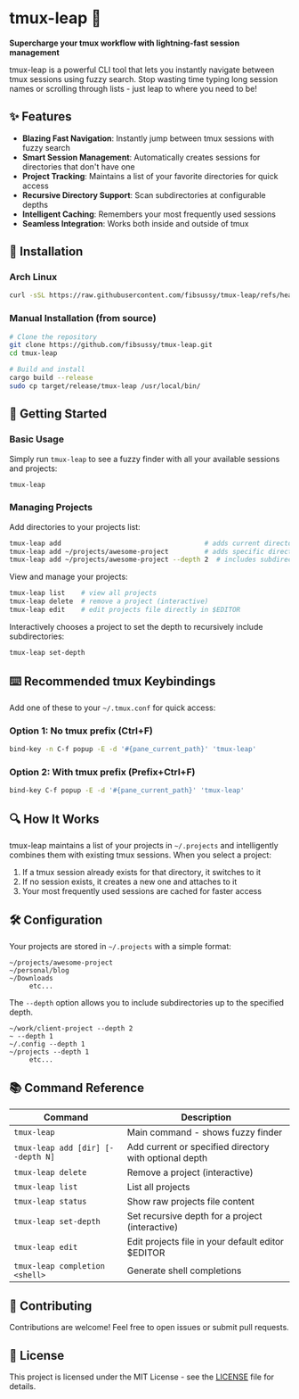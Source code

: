 # tmux-leap 🚀

**Supercharge your tmux workflow with lightning-fast session management**

tmux-leap is a powerful CLI tool that lets you instantly navigate between tmux sessions using fuzzy search. Stop wasting time typing long session names or scrolling through lists - just leap to where you need to be!

## ✨ Features

- **Blazing Fast Navigation**: Instantly jump between tmux sessions with fuzzy search
- **Smart Session Management**: Automatically creates sessions for directories that don't have one
- **Project Tracking**: Maintains a list of your favorite directories for quick access
- **Recursive Directory Support**: Scan subdirectories at configurable depths
- **Intelligent Caching**: Remembers your most frequently used sessions
- **Seamless Integration**: Works both inside and outside of tmux

## 🔧 Installation

### Arch Linux

```bash
curl -sSL https://raw.githubusercontent.com/fibsussy/tmux-leap/refs/heads/main/arch_install.sh | sh
```

### Manual Installation (from source)

```bash
# Clone the repository
git clone https://github.com/fibsussy/tmux-leap.git
cd tmux-leap

# Build and install
cargo build --release
sudo cp target/release/tmux-leap /usr/local/bin/
```

## 🚀 Getting Started

### Basic Usage

Simply run `tmux-leap` to see a fuzzy finder with all your available sessions and projects:
```bash
tmux-leap
```

### Managing Projects

Add directories to your projects list:
```bash
tmux-leap add                                    # adds current directory
tmux-leap add ~/projects/awesome-project         # adds specific directory
tmux-leap add ~/projects/awesome-project --depth 2  # includes subdirectories
```

View and manage your projects:
```bash
tmux-leap list    # view all projects
tmux-leap delete  # remove a project (interactive)
tmux-leap edit    # edit projects file directly in $EDITOR
```

Interactively chooses a project to set the depth to recursively include subdirectories:
```bash
tmux-leap set-depth
```

## ⌨️ Recommended tmux Keybindings

Add one of these to your `~/.tmux.conf` for quick access:

### Option 1: No tmux prefix (Ctrl+F)

```bash
bind-key -n C-f popup -E -d '#{pane_current_path}' 'tmux-leap'
```

### Option 2: With tmux prefix (Prefix+Ctrl+F)

```bash
bind-key C-f popup -E -d '#{pane_current_path}' 'tmux-leap'
```

## 🔍 How It Works

tmux-leap maintains a list of your projects in `~/.projects` and intelligently combines them with existing tmux sessions. When you select a project:

1. If a tmux session already exists for that directory, it switches to it
2. If no session exists, it creates a new one and attaches to it
3. Your most frequently used sessions are cached for faster access

## 🛠️ Configuration

Your projects are stored in `~/.projects` with a simple format:

```
~/projects/awesome-project
~/personal/blog
~/Downloads
     etc...
```

The `--depth` option allows you to include subdirectories up to the specified depth.

```
~/work/client-project --depth 2
~ --depth 1
~/.config --depth 1
~/projects --depth 1
     etc...
```

## 📚 Command Reference

| Command | Description |
|---------|-------------|
| `tmux-leap` | Main command - shows fuzzy finder |
| `tmux-leap add [dir] [--depth N]` | Add current or specified directory with optional depth |
| `tmux-leap delete` | Remove a project (interactive) |
| `tmux-leap list` | List all projects |
| `tmux-leap status` | Show raw projects file content |
| `tmux-leap set-depth` | Set recursive depth for a project (interactive) |
| `tmux-leap edit` | Edit projects file in your default editor $EDITOR |
| `tmux-leap completion <shell>` | Generate shell completions |

## 🤝 Contributing

Contributions are welcome! Feel free to open issues or submit pull requests.

## 📄 License

This project is licensed under the MIT License - see the [LICENSE](LICENSE) file for details.
